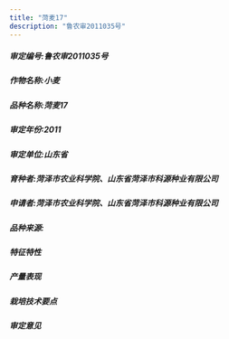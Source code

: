 ```yaml
---
title: "菏麦17"
description: "鲁农审2011035号"
---
```

##### 审定编号:鲁农审2011035号

##### 作物名称:小麦

##### 品种名称:菏麦17

##### 审定年份:2011

##### 审定单位:山东省

##### 育种者:菏泽市农业科学院、山东省菏泽市科源种业有限公司

##### 申请者:菏泽市农业科学院、山东省菏泽市科源种业有限公司

##### 品种来源:

##### 特征特性


##### 产量表现


##### 栽培技术要点


##### 审定意见

